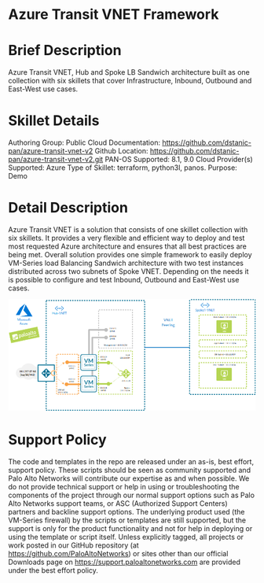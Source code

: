 # Azure Transit VNET Framework

# Brief Description
Azure Transit VNET, Hub and Spoke LB Sandwich architecture built as one collection with six skillets that cover Infrastructure, Inbound, Outbound and East-West use cases.

# Skillet Details
Authoring Group: Public Cloud
Documentation:  https://github.com/dstanic-pan/azure-transit-vnet-v2
Github Location:  https://github.com/dstanic-pan/azure-transit-vnet-v2.git
PAN-OS Supported:  8.1, 9.0
Cloud Provider(s) Supported:  Azure
Type of Skillet:  terraform, python3l, panos.
Purpose:  Demo

# Detail Description
Azure Transit VNET is a solution that consists of one skillet collection with six skillets. It provides a very flexible and efficient way to deploy and test most requested Azure architecture and ensures that all best practices are being met. Overall solution provides one simple framework to easily deploy VM-Series load Balancing Sandwich architecture with two test instances distributed across two subnets of Spoke VNET. 
Depending on the needs it is possible to configure and test Inbound, Outbound and East-West use cases. 

![alt text](https://raw.githubusercontent.com/dstanic-pan/azure-transit-vnet-v2/master/Architecture-Diagram.png)

# Support Policy
The code and templates in the repo are released under an as-is, best effort, support policy. These scripts should be seen as community supported and Palo Alto Networks will contribute our expertise as and when possible. We do not provide technical support or help in using or troubleshooting the components of the project through our normal support options such as Palo Alto Networks support teams, or ASC (Authorized Support Centers) partners and backline support options. The underlying product used (the VM-Series firewall) by the scripts or templates are still supported, but the support is only for the product functionality and not for help in deploying or using the template or script itself. Unless explicitly tagged, all projects or work posted in our GitHub repository (at https://github.com/PaloAltoNetworks) or sites other than our official Downloads page on https://support.paloaltonetworks.com are provided under the best effort policy.
